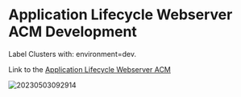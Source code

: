 
# Application Lifecycle Webserver ACM Development

Label Clusters with:  environment=dev.


Link to the [Application Lifecycle Webserver ACM](https://github.com/tosin2013/rhacm-workshop/tree/master/04.Application-Lifecycle)

![20230503092914](https://i.imgur.com/dxRTRn8.png)
